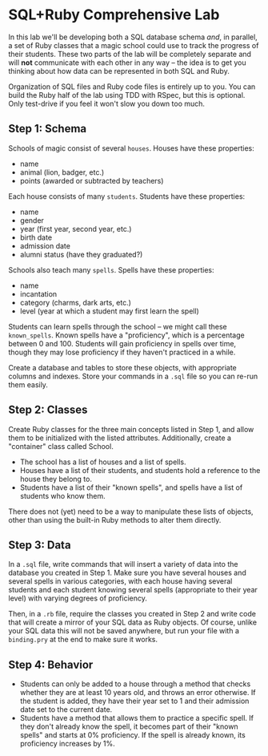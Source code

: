 # SQL+Ruby Comprehensive Lab

In this lab we'll be developing both a SQL database schema *and*, in parallel, a set of Ruby classes that a magic school could use to track the progress of their students. These two parts of the lab will be completely separate and will **not** communicate with each other in any way &ndash; the idea is to get you thinking about how data can be represented in both SQL and Ruby.

Organization of SQL files and Ruby code files is entirely up to you. You can build the Ruby half of the lab using TDD with RSpec, but this is optional. Only test-drive if you feel it won't slow you down too much.

## Step 1: Schema

Schools of magic consist of several `houses`. Houses have these properties:

* name
* animal (lion, badger, etc.)
* points (awarded or subtracted by teachers)

Each house consists of many `students`. Students have these properties:

* name
* gender
* year (first year, second year, etc.)
* birth date
* admission date
* alumni status (have they graduated?)

Schools also teach many `spells`. Spells have these properties:

* name
* incantation
* category (charms, dark arts, etc.)
* level (year at which a student may first learn the spell)

Students can learn spells through the school &ndash; we might call these `known_spells`. Known spells have a "proficiency", which is a percentage between 0 and 100. Students will gain proficiency in spells over time, though they may lose proficiency if they haven't practiced in a while.

Create a database and tables to store these objects, with appropriate columns and indexes. Store your commands in a `.sql` file so you can re-run them easily.

## Step 2: Classes

Create Ruby classes for the three main concepts listed in Step 1, and allow them to be initialized with the listed attributes. Additionally, create a "container" class called School.

* The school has a list of houses and a list of spells.
* Houses have a list of their students, and students hold a reference to the house they belong to.
* Students have a list of their "known spells", and spells have a list of students who know them.

There does not (yet) need to be a way to manipulate these lists of objects, other than using the built-in Ruby methods to alter them directly.

## Step 3: Data

In a `.sql` file, write commands that will insert a variety of data into the database you created in Step 1. Make sure you have several houses and several spells in various categories, with each house having several students and each student knowing several spells (appropriate to their year level) with varying degrees of proficiency.

Then, in a `.rb` file, require the classes you created in Step 2 and write code that will create a mirror of your SQL data as Ruby objects. Of course, unlike your SQL data this will not be saved anywhere, but run your file with a `binding.pry` at the end to make sure it works.

## Step 4: Behavior

* Students can only be added to a house through a method that checks whether they are at least 10 years old, and throws an error otherwise. If the student is added, they have their year set to 1 and their admission date set to the current date.
* Students have a method that allows them to practice a specific spell. If they don't already know the spell, it becomes part of their "known spells" and starts at 0% proficiency. If the spell is already known, its proficiency increases by 1%.
